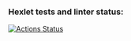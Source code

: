 ### Hexlet tests and linter status:
[![Actions Status](https://github.com/Nikita5343/python-project-49/actions/workflows/hexlet-check.yml/badge.svg)](https://github.com/Nikita5343/python-project-49/actions)
